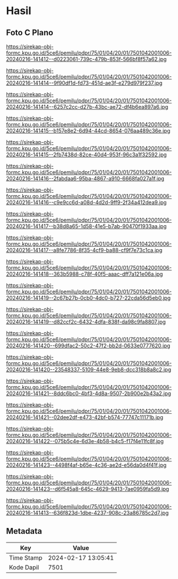 # Hasil

## Foto C Plano

https://sirekap-obj-formc.kpu.go.id/5ce6/pemilu/pdpr/75/01/04/20/01/7501042001006-20240216-141412--d0223061-739c-479b-853f-566bf8f57a62.jpg

https://sirekap-obj-formc.kpu.go.id/5ce6/pemilu/pdpr/75/01/04/20/01/7501042001006-20240216-141414--9f90df1d-fd73-451d-ae3f-e279d979f237.jpg

https://sirekap-obj-formc.kpu.go.id/5ce6/pemilu/pdpr/75/01/04/20/01/7501042001006-20240216-141414--6257c2cc-d27b-43bc-ae72-df4b6ea897a6.jpg

https://sirekap-obj-formc.kpu.go.id/5ce6/pemilu/pdpr/75/01/04/20/01/7501042001006-20240216-141415--b157e8e2-6d94-44cd-8654-076aa489c36e.jpg

https://sirekap-obj-formc.kpu.go.id/5ce6/pemilu/pdpr/75/01/04/20/01/7501042001006-20240216-141415--2fb7438d-82ce-40d4-953f-96c3a1f32592.jpg

https://sirekap-obj-formc.kpu.go.id/5ce6/pemilu/pdpr/75/01/04/20/01/7501042001006-20240216-141416--2fabdaa6-95ba-4867-a910-6668fa027a1f.jpg

https://sirekap-obj-formc.kpu.go.id/5ce6/pemilu/pdpr/75/01/04/20/01/7501042001006-20240216-141416--c9e9cc6d-a08d-4d2d-9ff9-2f34a412dea9.jpg

https://sirekap-obj-formc.kpu.go.id/5ce6/pemilu/pdpr/75/01/04/20/01/7501042001006-20240216-141417--b38d8a65-1d58-41e5-b7ab-90470f1933aa.jpg

https://sirekap-obj-formc.kpu.go.id/5ce6/pemilu/pdpr/75/01/04/20/01/7501042001006-20240216-141417--a8fe7786-8f35-4cf9-ba88-cf9f7e73c1ca.jpg

https://sirekap-obj-formc.kpu.go.id/5ce6/pemilu/pdpr/75/01/04/20/01/7501042001006-20240216-141418--363b5988-c78f-40f5-aaac-dff7a121e06a.jpg

https://sirekap-obj-formc.kpu.go.id/5ce6/pemilu/pdpr/75/01/04/20/01/7501042001006-20240216-141419--2c67b27b-0cb0-4dc0-b727-22cda56d5eb0.jpg

https://sirekap-obj-formc.kpu.go.id/5ce6/pemilu/pdpr/75/01/04/20/01/7501042001006-20240216-141419--d82ccf2c-6432-4dfa-838f-da98c9fa8807.jpg

https://sirekap-obj-formc.kpu.go.id/5ce6/pemilu/pdpr/75/01/04/20/01/7501042001006-20240216-141420--699dfac2-50c2-47f2-bb2d-0633e0777620.jpg

https://sirekap-obj-formc.kpu.go.id/5ce6/pemilu/pdpr/75/01/04/20/01/7501042001006-20240216-141420--23548337-5109-44e8-9eb8-dcc318b8a8c2.jpg

https://sirekap-obj-formc.kpu.go.id/5ce6/pemilu/pdpr/75/01/04/20/01/7501042001006-20240216-141421--8ddc6bc0-4bf3-4d8a-9507-2b900e2b43a2.jpg

https://sirekap-obj-formc.kpu.go.id/5ce6/pemilu/pdpr/75/01/04/20/01/7501042001006-20240216-141421--02dee2df-e473-42bf-b574-77747c11171b.jpg

https://sirekap-obj-formc.kpu.go.id/5ce6/pemilu/pdpr/75/01/04/20/01/7501042001006-20240216-141422--075b5c4e-6d3e-4b58-b4c5-f17f4e11fc8f.jpg

https://sirekap-obj-formc.kpu.go.id/5ce6/pemilu/pdpr/75/01/04/20/01/7501042001006-20240216-141423--4498f4af-b65e-4c36-ae2d-e56da0d4f41f.jpg

https://sirekap-obj-formc.kpu.go.id/5ce6/pemilu/pdpr/75/01/04/20/01/7501042001006-20240216-141423--d6f545a8-645c-4629-9413-7ae0959fa5d9.jpg

https://sirekap-obj-formc.kpu.go.id/5ce6/pemilu/pdpr/75/01/04/20/01/7501042001006-20240216-141413--636f823d-1dbe-4237-908c-23a86785c2d7.jpg


## Metadata

| Key        | Value               |
| ---------- | ------------------- |
| Time Stamp | 2024-02-17 13:05:41 |
| Kode Dapil | 7501                |




